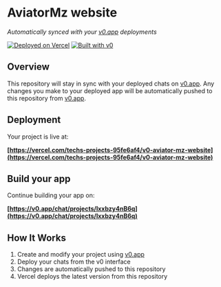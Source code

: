 # AviatorMz website

*Automatically synced with your [v0.app](https://v0.app) deployments*

[![Deployed on Vercel](https://img.shields.io/badge/Deployed%20on-Vercel-black?style=for-the-badge&logo=vercel)](https://vercel.com/techs-projects-95fe6af4/v0-aviator-mz-website)
[![Built with v0](https://img.shields.io/badge/Built%20with-v0.app-black?style=for-the-badge)](https://v0.app/chat/projects/lxxbzy4nB6q)

## Overview

This repository will stay in sync with your deployed chats on [v0.app](https://v0.app).
Any changes you make to your deployed app will be automatically pushed to this repository from [v0.app](https://v0.app).

## Deployment

Your project is live at:

**[https://vercel.com/techs-projects-95fe6af4/v0-aviator-mz-website](https://vercel.com/techs-projects-95fe6af4/v0-aviator-mz-website)**

## Build your app

Continue building your app on:

**[https://v0.app/chat/projects/lxxbzy4nB6q](https://v0.app/chat/projects/lxxbzy4nB6q)**

## How It Works

1. Create and modify your project using [v0.app](https://v0.app)
2. Deploy your chats from the v0 interface
3. Changes are automatically pushed to this repository
4. Vercel deploys the latest version from this repository